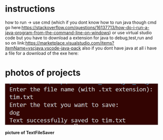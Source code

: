 # instructions 
how to run -> use cmd (which if you dont know how to run java though cmd go here:https://stackoverflow.com/questions/16137713/how-do-i-run-a-java-program-from-the-command-line-on-windows) or use virtual studio code but you have to download a extension for java to debug,test,run and so on link:https://marketplace.visualstudio.com/items?itemName=vscjava.vscode-java-pack also if you dont have java at all i have a file for a download of the exe here:

# photos of projects
![image](https://github.com/vortex3546/java-things/blob/067533d399d45fb5a8767eeb63ef9f871917d043/Screenshot%202024-07-26%20213517.png)

**picture of TextFileSaver**
